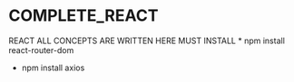 # COMPLETE_REACT
REACT ALL CONCEPTS ARE WRITTEN HERE
MUST INSTALL * npm install react-router-dom
* npm install axios
